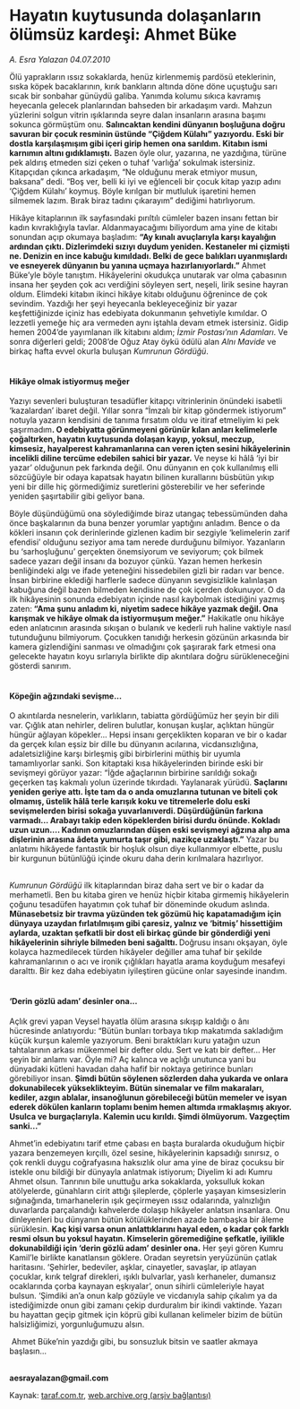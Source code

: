 # Hayatın kuytusunda dolaşanların ölümsüz kardeşi: Ahmet Büke

*A. Esra Yalazan 04.07.2010*

<div class="yazi"><p>Ölü yaprakların ıssız sokaklarda, henüz kirlenmemiş pardösü eteklerinin, sıska köpek bacaklarının, kırık bankların altında döne döne uçuştuğu sarı sıcak bir sonbahar günüydü galiba. Yanımda kolumu sıkıca kavramış heyecanla gelecek planlarından bahseden bir arkadaşım vardı. Mahzun yüzlerini solgun vitrin ışıklarında seyre dalan insanların arasına başımı sokunca görmüştüm onu. <b>Salıncaktan kendini dünyanın boşluğuna doğru savuran bir çocuk resminin üstünde “Çiğdem Külahı” yazıyordu. Eski bir dostla karşılaşmışım gibi içeri girip hemen ona sarıldım. Kitabın ismi karnımın altını gıdıklamıştı.</b> Bazen öyle olur, yazarına, ne yazdığına, türüne pek aldırış etmeden sizi çeken o tuhaf ‘varlığa’ sokulmak istersiniz. Kitapçıdan çıkınca arkadaşım, “Ne olduğunu merak etmiyor musun, baksana” dedi. “Boş ver, belli ki iyi ve eğlenceli bir çocuk kitap yazıp adını ‘Çiğdem Külahı’ koymuş. Böyle kırılgan bir mutluluk işaretini hemen silmemek lazım. Bırak biraz tadını çıkarayım” dediğimi hatırlıyorum. </p>
<p>Hikâye kitaplarının ilk sayfasındaki pırıltılı cümleler bazen insanı fettan bir kadın kıvraklığıyla tavlar. Aldanmayacağımı biliyordum ama yine de kitabı sonundan açıp okumaya başladım: <b>“Ay kınalı avuçlarıyla karşı kayalığın ardından çıktı. Dizlerimdeki sızıyı duydum yeniden. Kestaneler mi çizmişti ne. Denizin en ince kabuğu kımıldadı. Belki de gece balıkları uyanmışlardı ve esneyerek dünyanın bu yanına uçmaya hazırlanıyorlardı.”</b> Ahmet Büke’yle böyle tanıştım. Hikâyelerini okudukça unutarak var olma çabasının insana her şeyden çok acı verdiğini söyleyen sert, neşeli, lirik sesine hayran oldum. Elimdeki kitabın ikinci hikâye kitabı olduğunu öğrenince de çok sevindim. Yazdığı her şeyi heyecanla bekleyeceğiniz bir yazar keşfettiğinizde içiniz has edebiyata dokunmanın şehvetiyle kımıldar. O lezzetli yemeğe hiç ara vermeden aynı iştahla devam etmek istersiniz. Gidip hemen 2004’de yayımlanan ilk kitabını aldım; <i>İzmir Postası’nın Adamları</i>. Ve sonra diğerleri geldi; 2008’de Oğuz Atay öykü ödülü alan <i>Alnı Mavide</i> ve birkaç hafta evvel okurla buluşan <i>Kumrunun Gördüğü</i>. </p>
<h4><br/>Hikâye olmak istiyormuş meğer</h4>
<p>Yazıyı sevenleri buluşturan tesadüfler kitapçı vitrinlerinin önündeki isabetli ‘kazalardan’ ibaret değil. Yıllar sonra “İmzalı bir kitap göndermek istiyorum” notuyla yazarın kendisini de tanıma fırsatım oldu ve itiraf etmeliyim ki pek şaşırmadım<b>. O edebiyatta görünmeyeni görünür kılan anları kelimelerle çoğaltırken, hayatın kuytusunda dolaşan kayıp, yoksul, meczup, kimsesiz, hayalperest kahramanlarına can veren içten sesini hikâyelerinin incelikli diline tercüme edebilen sahici bir yazar.</b> Ve neyse ki hâlâ ‘iyi bir yazar’ olduğunun pek farkında değil. Onu dünyanın en çok kullanılmış elli sözcüğüyle bir odaya kapatsak hayatın bilinen kurallarını büsbütün yıkıp yeni bir dille hiç görmediğimiz suretlerini gösterebilir ve her seferinde yeniden şaşırtabilir gibi geliyor bana. </p>
<p>Böyle düşündüğümü ona söylediğimde biraz utangaç tebessümünden daha önce başkalarının da buna benzer yorumlar yaptığını anladım. Bence o da kökleri insanın çok derinlerinde gizlenen kadim bir sezgiyle ‘kelimelerin zarif efendisi’ olduğunu seziyor ama tam nerede durduğunu bilmiyor. Yazanların bu ‘sarhoşluğunu’ gerçekten önemsiyorum ve seviyorum; çok bilmek sadece yazarı değil insanı da bozuyor çünkü. Yazan hemen herkesin benliğindeki algı ve ifade yeteneğini hissedebilen gizli bir radarı var bence. İnsan birbirine eklediği harflerle sadece dünyanın sevgisizlikle kalınlaşan kabuğuna değil bazen bilmeden kendisine de çok içerden dokunuyor. O da ilk hikâyesinin sonunda edebiyatın içinde nasıl kaybolmak istediğini yazmış zaten:<b> “Ama şunu anladım ki, niyetim sadece hikâye yazmak değil. Ona karışmak ve hikâye olmak da istiyormuşum meğer.”</b> Hakikatle onu hikâye eden anlatıcının arasında sıkışan o bulanık ve kederli ruh haline vaktiyle nasıl tutunduğunu bilmiyorum. Çocukken tanıdığı herkesin gözünün arkasında bir kamera gizlendiğini sanması ve olmadığını çok şaşırarak fark etmesi ona gelecekte hayatın koyu sırlarıyla birlikte dip akıntılara doğru sürükleneceğini gösterdi sanırım. </p>
<h4><br/>Köpeğin ağzındaki sevişme...</h4>
<p>O akıntılarda nesnelerin, varlıkların, tabiatta gördüğümüz her şeyin bir dili var. Çığlık atan nehirler, deliren bulutlar, konuşan kuşlar, açlıktan hüngür hüngür ağlayan köpekler... Hepsi insanı gerçeklikten koparan ve bir o kadar da gerçek kılan eşsiz bir dille bu dünyanın acılarına, vicdansızlığına, adaletsizliğine karşı birleşmiş gibi birbirlerini müthiş bir uyumla tamamlıyorlar sanki. Son kitaptaki kısa hikâyelerinden birinde eski bir sevişmeyi görüyor yazar: “İğde ağaçlarının birbirine sarıldığı sokağı geçerken taş kakmalı yolun üzerinde tıkırdadı. Yaylanarak yürüdü. <b>Saçlarını yeniden geriye attı. İşte tam da o anda omuzlarına tutunan ve biteli çok olmamış, üstelik hâlâ terle karışık koku ve titremelerle dolu eski sevişmelerden birisi sokağa yuvarlanıverdi. Düşürdüğünün farkına varmadı... Arabayı takip eden köpeklerden birisi durdu önünde. Kokladı uzun uzun.... Kadının omuzlarından düşen eski sevişmeyi ağzına alıp ama dişlerinin arasına âdeta yumurta taşır gibi, nazikçe uzaklaştı.”</b> Yazar bu anlatımı hikâyede fantastik bir hoşluk olsun diye kullanmıyor elbette, puslu bir kurgunun bütünlüğü içinde okuru daha derin kırılmalara hazırlıyor. </p>
<p><i><br/>Kumrunun Gördüğü</i> ilk kitaplarından biraz daha sert ve bir o kadar da merhametli. Ben bu kitaba giren ve henüz hiçbir kitaba girmemiş hikâyelerin çoğunu tesadüfen hayatımın çok tuhaf bir döneminde okudum aslında. <b>Münasebetsiz bir travma yüzünden tek gözümü hiç kapatamadığım için dünyaya uzaydan fırlatılmışım gibi çaresiz, yalnız ve ‘bitmiş’ hissettiğim aylarda, uzaktan şefkatli bir dost eli birkaç günde bir gönderdiği yeni hikâyelerinin sihriyle bilmeden beni sağalttı. </b>Doğrusu insanı okşayan, öyle kolayca hazmedilecek türden hikâyeler değiller ama tuhaf bir şekilde kahramanlarının o acı ve ironik çığlıkları hayatla arama koyduğum mesafeyi daralttı. Bir kez daha edebiyatın iyileştiren gücüne onlar sayesinde inandım. </p>
<h4><br/>‘Derin gözlü adam’ desinler ona...</h4>
<p>Açlık grevi yapan Veysel hayatla ölüm arasına sıkışıp kaldığı o ânı hücresinde anlatıyordu: “Bütün bunları torbaya tıkıp makatımda sakladığım küçük kurşun kalemle yazıyorum. Beni bıraktıkları kuru yatağın uzun tahtalarının arkası mükemmel bir defter oldu. Sert ve katı bir defter... Her şeyin bir anlamı var. Öyle mi? Aç kalınca ve açlığı unutunca yani bu dünyadaki kütleni havadan daha hafif bir noktaya getirince bunları görebiliyor insan. <b>Şimdi bütün söylenen sözlerden daha yukarda ve onlara dokunabilecek yükseklikteyim. Bütün sinemalar ve film makaraları, kediler, azgın ablalar, insanoğlunun görebileceği bütün memeler ve isyan ederek dökülen kanların toplamı benim hemen altımda ırmaklaşmış akıyor. Usulca ve burgaçlarıyla. Kalemin ucu kırıldı. Şimdi ölmüyorum. Vazgeçtim sanki...”</b> </p>
<p>Ahmet’in edebiyatını tarif etme çabası en başta buralarda okuduğum hiçbir yazara benzemeyen kırçıllı, özel sesine, hikâyelerinin kapsadığı sınırsız, o çok renkli duygu coğrafyasına haksızlık olur ama yine de biraz çocuksu bir istekle onu bildiği bir dünyayla anlatmak istiyorum; Diyelim ki adı Kumru Ahmet olsun. Tanrının bile unuttuğu arka sokaklarda, yoksulluk kokan atölyelerde, günahların cirit attığı şileplerde, çöplerle yaşayan kimsesizlerin sığınağında, tımarhanelerin ışık geçirmeyen ıssız odalarında, yalnızlığın duvarlarda parçalandığı kahvelerde dolaşıp hikâyeler anlatsın insanlara. Onu dinleyenleri bu dünyanın bütün kötülüklerinden azade bambaşka bir âleme sürüklesin. <b>Kaç kişi varsa onun anlattıklarını hayal eden, o kadar çok farklı resmi olsun bu yoksul hayatın. Kimselerin göremediğine şefkatle, iyilikle dokunabildiği için ‘derin gözlü adam’ desinler ona.</b> Her şeyi gören Kumru Kamil’le birlikte kanatlansın göklere. Oradan seyretsin yeryüzünün çatlak haritasını. ‘Şehirler, bedeviler, aşklar, cinayetler, savaşlar, ip atlayan çocuklar, kırık telgraf direkleri, ışıklı bulvarlar, yaslı kerhaneler, dumansız ocaklarında çorba kaynayan eşkıyalar’, onun sihirli cümleleriyle hayat bulsun. ‘Şimdiki an’a onun kalp gözüyle ve vicdanıyla sahip çıkalım ya da istediğimizde onun gibi zamanı çekip durduralım bir ikindi vaktinde. Yazarı bu hayattan geçip gitmek için köprü gibi kullanan kelimeler bizim de bütün halsizliğimizi, yorgunluğumuzu alsın.</p>
<p> Ahmet Büke’nin yazdığı gibi, bu sonsuzluk bitsin ve saatler akmaya başlasın... </p>
<p><b><br/>aesrayalazan@gmail.com</b></p></div>

Kaynak: [taraf.com.tr](http://www.taraf.com.tr:80/a-esra-yalazan/makale-hayatin-kuytusunda-dolasanlarin-olumsuz-kardesi.htm), [web.archive.org (arşiv bağlantısı)](http://web.archive.org/web/20100827054138/http://www.taraf.com.tr:80/a-esra-yalazan/makale-hayatin-kuytusunda-dolasanlarin-olumsuz-kardesi.htm)
